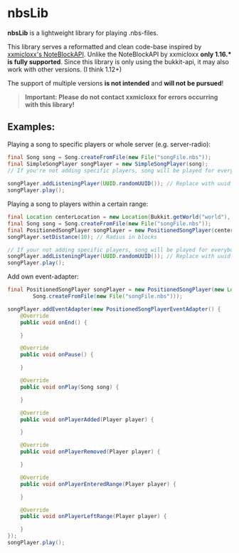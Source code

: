 # nbsLib
**nbsLib** is a lightweight library for playing .nbs-files. 

This library serves a reformatted and clean code-base inspired by [xxmicloxx's NoteBlockAPI](https://github.com/xxmicloxx/NoteBlockAPI). Unlike the NoteBlockAPI by xxmicloxx **only 1.16.\* is fully supported**.
Since this library is only using the bukkit-api, it may also work with other versions.
(I think 1.12+)

The support of multiple versions **is not intended** and **will not be pursued**!

> **Important: Please do not contact xxmicloxx for errors occurring with this library!**

## **Examples:**

Playing a song to specific players or whole server (e.g. server-radio):
```java
final Song song = Song.createFromFile(new File("songFile.nbs"));
final SimpleSongPlayer songPlayer = new SimpleSongPlayer(song);
// If you're not adding specific players, song will be played for everybody.
        
songPlayer.addListeningPlayer(UUID.randomUUID()); // Replace with uuid of player to be added.
songPlayer.play();
```

Playing a song to players within a certain range:
```java
final Location centerLocation = new Location(Bukkit.getWorld("world"), 0, 100, 0);
final Song song = Song.createFromFile(new File("songFile.nbs"));
final PositionedSongPlayer songPlayer = new PositionedSongPlayer(centerLocation, song);
songPlayer.setDistance(10); // Radius in blocks

// If your not adding specific players, song will be played for everybody.
songPlayer.addListeningPlayer(UUID.randomUUID()); // Replace with uuid of player to be added.
songPlayer.play();
```

Add own event-adapter:
```java
final PositionedSongPlayer songPlayer = new PositionedSongPlayer(new Location(Bukkit.getWorld("world"), 0, 100, 0),
        Song.createFromFile(new File("songFile.nbs")));

songPlayer.addEventAdapter(new PositionedSongPlayerEventAdapter() {  
    @Override
    public void onEnd() {

    }

    @Override
    public void onPause() {

    }

    @Override
    public void onPlay(Song song) {

    }

    @Override
    public void onPlayerAdded(Player player) {

    }

    @Override
    public void onPlayerRemoved(Player player) {

    }

    @Override
    public void onPlayerEnteredRange(Player player) {

    }

    @Override
    public void onPlayerLeftRange(Player player) {

    }
});
songPlayer.play();
```

